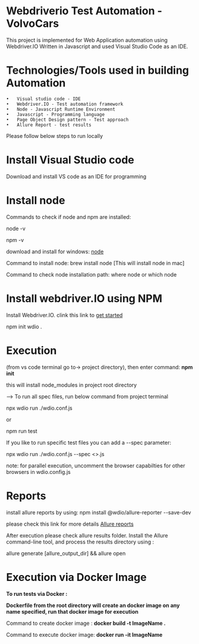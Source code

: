 # Webdriverio Test Automation - VolvoCars
 
This project is implemented for Web Application automation using Webdriver.IO Written in Javascript and used Visual Studio Code as an IDE.

Technologies/Tools used in building Automation
=================================================
	•	Visual studio code - IDE
	•	Webdriver.IO - Test automation framework
	•	Node - Javascript Runtime Environment
	•	Javascript - Programming language
	•	Page Object Design pattern - Test approach
	•	Allure Report - test results


Please follow below steps to run locally

Install Visual Studio code
==========================
Download and install VS code as an IDE for programming 

Install node
============
Commands to check if node and npm are installed:

node -v

npm -v

download and install for windows: [node](https://nodejs.org/en/)

Command to install node: brew install node [This will install node in mac]

Command to check node installation path: where node or which node

Install webdriver.IO using NPM
=========================
Install Webdriver.IO. clink this link to [get started](https://webdriver.io/docs/gettingstarted)

npm init wdio . 

Execution
=========
(from vs code terminal go to-> project directory), then enter command: **npm init** 

this will install node_modules in project root directory

--> To run all spec files, run below command from project terminal

npx wdio run ./wdio.conf.js

or

npm run test

If you like to run specific test files you can add a --spec parameter:

npx wdio run ./wdio.conf.js --spec <<sepcfile>>.js

note: for parallel execution, uncomment the browser capabilties for other browsers in wdio.config.js 

Reports
=======
install allure reports by using:  npm install @wdio/allure-reporter --save-dev

please check this link for more details [Allure reports](https://webdriver.io/docs/allure-reporter)

After execution please check allure results folder. Install the Allure command-line tool, and process the results directory using :

allure generate [allure_output_dir] && allure open

Execution via Docker Image 
=========================
**To run tests via Docker :**

**Dockerfile from the root directory will create an docker image on any name specified, run that docker image for execution**

Command to create docker image : **docker build -t ImageName .**

Command to execute docker image: **docker run -it ImageName**
